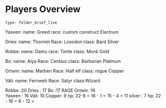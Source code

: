 # Players Overview
 
```ccard
type: folder_brief_live
```
 
Yaseen: 
name: Greed
race: custom construct
Electrum


Dries:
name: Thormin
Race: Loxodon
class: Bard
Silver

Robbe: 
name: Damu
race: Tortle
class: Monk
Gold

Bo: 
name: Alya
Race: Centaur
class: Barbarian
Platinum

Ortwin:
name: Marben
Race: Half elf
class: rogue
Copper

Váli:
name: Fernweh
Race: Satyr
class:Wizard




Robbe :20
Dries : 17
Bo :17 RAGE
Ortwin :16  
Yaseen : 16
Váli: 10
Copper: 9 hp: 22-8 = 16 - 1 = 15 - 4 = 11
silver : 7 hp: 22 - 16 = 6 - 12 =


